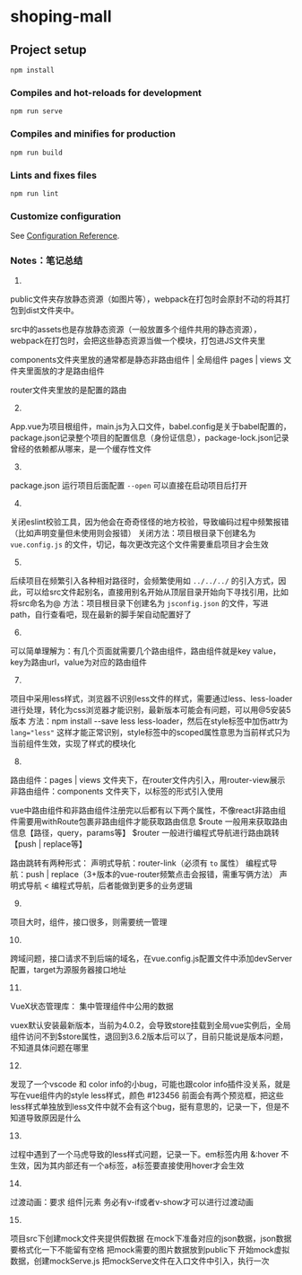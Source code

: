 # shoping-mall

## Project setup
```
npm install
```

### Compiles and hot-reloads for development
```
npm run serve
```

### Compiles and minifies for production
```
npm run build
```

### Lints and fixes files
```
npm run lint
```

### Customize configuration
See [Configuration Reference](https://cli.vuejs.org/config/).


### Notes：笔记总结

1.
public文件夹存放静态资源（如图片等），webpack在打包时会原封不动的将其打包到dist文件夹中。

src中的assets也是存放静态资源（一般放置多个组件共用的静态资源），webpack在打包时，会把这些静态资源当做一个模块，打包进JS文件夹里

components文件夹里放的通常都是静态非路由组件 | 全局组件
pages | views 文件夹里面放的才是路由组件

router文件夹里放的是配置的路由

2.
App.vue为项目根组件，main.js为入口文件，babel.config是关于babel配置的，package.json记录整个项目的配置信息（身份证信息），package-lock.json记录曾经的依赖都从哪来，是一个缓存性文件

3.
package.json 运行项目后面配置 `--open` 可以直接在启动项目后打开

4.
关闭eslint校验工具，因为他会在奇奇怪怪的地方校验，导致编码过程中频繁报错（比如声明变量但未使用则会报错）
关闭方法：项目根目录下创建名为 `vue.config.js` 的文件，切记，每次更改完这个文件需要重启项目才会生效

5.
后续项目在频繁引入各种相对路径时，会频繁使用如 `../../../` 的引入方式，因此，可以给src文件起别名，直接用别名开始从顶层目录开始向下寻找引用，比如将src命名为@
方法：项目根目录下创建名为 `jsconfig.json` 的文件，写进path，自行查看吧，现在最新的脚手架自动配置好了

6.
可以简单理解为：有几个页面就需要几个路由组件，路由组件就是key value，key为路由url，value为对应的路由组件

7.
项目中采用less样式，浏览器不识别less文件的样式，需要通过less、less-loader进行处理，转化为css浏览器才能识别，最新版本可能会有问题，可以用@5安装5版本
方法：npm install --save less less-loader，然后在style标签中加伤attr为 `lang="less"` 这样才能正常识别，style标签中的scoped属性意思为当前样式只为当前组件生效，实现了样式的模块化

8.
路由组件：pages | views 文件夹下，在router文件内引入，用router-view展示
非路由组件：components 文件夹下，以标签的形式引入使用

vue中路由组件和非路由组件注册完以后都有以下两个属性，不像react非路由组件需要用withRoute包裹非路由组件才能获取路由信息
$route 一般用来获取路由信息【路径，query，params等】
$router 一般进行编程式导航进行路由跳转【push | replace等】

路由跳转有两种形式：
声明式导航：router-link（必须有 `to` 属性）
编程式导航：push | replace（3+版本的vue-router频繁点击会报错，需重写俩方法）
声明式导航 < 编程式导航，后者能做到更多的业务逻辑

9.
项目大时，组件，接口很多，则需要统一管理

10.
跨域问题，接口请求不到后端的域名，在vue.config.js配置文件中添加devServer配置，target为源服务器接口地址

11.
VueX状态管理库：
集中管理组件中公用的数据

vuex默认安装最新版本，当前为4.0.2，会导致store挂载到全局vue实例后，全局组件访问不到$store属性，退回到3.6.2版本后可以了，目前只能说是版本问题，不知道具体问题在哪里

12.
发现了一个vscode 和 color info的小bug，可能也跟color info插件没关系，就是写在vue组件内的style less样式，颜色 #123456 前面会有两个预览框，把这些less样式单独放到less文件中就不会有这个bug，挺有意思的，记录一下，但是不知道导致原因是什么

13.
过程中遇到了一个马虎导致的less样式问题，记录一下。em标签内用 &:hover 不生效，因为其内部还有一个a标签，a标签要直接使用hover才会生效

14.
过渡动画：要求 组件|元素 务必有v-if或者v-show才可以进行过渡动画

15.
项目src下创建mock文件夹提供假数据
在mock下准备对应的json数据，json数据要格式化一下不能留有空格
把mock需要的图片数据放到public下
开始mock虚拟数据，创建mockServe.js
把mockServe文件在入口文件中引入，执行一次